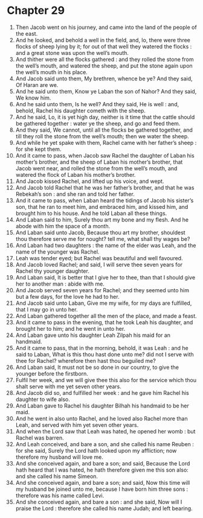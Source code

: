 # Chapter 29

1. Then Jacob went on his journey, and came into the land of the people of the east.
2. And he looked, and behold a well in the field, and, lo, there were three flocks of sheep lying by it; for out of that well they watered the flocks : and a great stone was upon the well’s mouth.
3. And thither were all the flocks gathered : and they rolled the stone from the well’s mouth, and watered the sheep, and put the stone again upon the well’s mouth in his place.
4. And Jacob said unto them, My brethren, whence be ye? And they said, Of Haran are we.
5. And he said unto them, Know ye Laban the son of Nahor? And they said, We know him.
6. And he said unto them, Is he well? And they said, He is well : and, behold, Rachel his daughter cometh with the sheep.
7. And he said, Lo, it is yet high day, neither is it time that the cattle should be gathered together : water ye the sheep, and go and feed them.
8. And they said, We cannot, until all the flocks be gathered together, and till they roll the stone from the well’s mouth; then we water the sheep.
9. And while he yet spake with them, Rachel came with her father’s sheep : for she kept them.
10. And it came to pass, when Jacob saw Rachel the daughter of Laban his mother’s brother, and the sheep of Laban his mother’s brother, that Jacob went near, and rolled the stone from the well’s mouth, and watered the flock of Laban his mother’s brother.
11. And Jacob kissed Rachel, and lifted up his voice, and wept.
12. And Jacob told Rachel that he was her father’s brother, and that he was Rebekah’s son : and she ran and told her father.
13. And it came to pass, when Laban heard the tidings of Jacob his sister’s son, that he ran to meet him, and embraced him, and kissed him, and brought him to his house. And he told Laban all these things.
14. And Laban said to him, Surely thou art my bone and my flesh. And he abode with him the space of a month.
15. And Laban said unto Jacob, Because thou art my brother, shouldest thou therefore serve me for nought? tell me, what shall thy wages be?
16. And Laban had two daughters : the name of the elder was Leah, and the name of the younger was Rachel.
17. Leah was tender eyed; but Rachel was beautiful and well favoured.
18. And Jacob loved Rachel; and said, I will serve thee seven years for Rachel thy younger daughter.
19. And Laban said, It is better that I give her to thee, than that I should give her to another man : abide with me.
20. And Jacob served seven years for Rachel; and they seemed unto him but a few days, for the love he had to her.
21. And Jacob said unto Laban, Give me my wife, for my days are fulfilled, that I may go in unto her.
22. And Laban gathered together all the men of the place, and made a feast.
23. And it came to pass in the evening, that he took Leah his daughter, and brought her to him; and he went in unto her.
24. And Laban gave unto his daughter Leah Zilpah his maid for an handmaid.
25. And it came to pass, that in the morning, behold, it was Leah : and he said to Laban, What is this thou hast done unto me? did not I serve with thee for Rachel? wherefore then hast thou beguiled me?
26. And Laban said, It must not be so done in our country, to give the younger before the firstborn.
27. Fulfil her week, and we will give thee this also for the service which thou shalt serve with me yet seven other years.
28. And Jacob did so, and fulfilled her week : and he gave him Rachel his daughter to wife also.
29. And Laban gave to Rachel his daughter Bilhah his handmaid to be her maid.
30. And he went in also unto Rachel, and he loved also Rachel more than Leah, and served with him yet seven other years.
31. And when the Lord saw that Leah was hated, he opened her womb : but Rachel was barren.
32. And Leah conceived, and bare a son, and she called his name Reuben : for she said, Surely the Lord hath looked upon my affliction; now therefore my husband will love me.
33. And she conceived again, and bare a son; and said, Because the Lord hath heard that I was hated, he hath therefore given me this son also: and she called his name Simeon.
34. And she conceived again, and bare a son; and said, Now this time will my husband be joined unto me, because I have born him three sons : therefore was his name called Levi.
35. And she conceived again, and bare a son : and she said, Now will I praise the Lord : therefore she called his name Judah; and left bearing.

